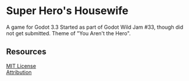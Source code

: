 # Super Hero's Housewife
A game for Godot 3.3
Started as part of Godot Wild Jam #33, though did not get submitted.
Theme of "You Aren't the Hero".

## Resources
[MIT License](./LICENSE.md)  
[Attribution](./ATTRIBUTION.md)  